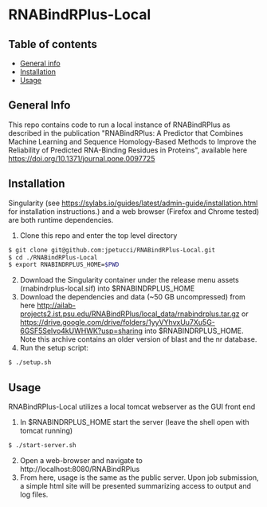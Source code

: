 # RNABindRPlus-Local

## Table of contents
* [General info](#general-info)
* [Installation](#installation)
* [Usage](#usage)

## General Info
This repo contains code to run a local instance of RNABindRPlus as described in the publication "RNABindRPlus: A Predictor that Combines Machine Learning and Sequence Homology-Based Methods to Improve the Reliability of Predicted RNA-Binding Residues in Proteins", available here https://doi.org/10.1371/journal.pone.0097725

## Installation
Singularity (see https://sylabs.io/guides/latest/admin-guide/installation.html for installation instructions.) and a web browser (Firefox and Chrome tested) are both runtime dependencies.
1. Clone this repo and enter the top level directory
```bash
$ git clone git@github.com:jpetucci/RNABindRPlus-Local.git
$ cd ./RNABindRPlus-Local
$ export RNABINDRPLUS_HOME=$PWD
```
2. Download the Singularity container under the release menu assets (rnabindrplus-local.sif) into $RNABINDRPLUS_HOME
3. Download the dependencies and data (~50 GB uncompressed) from here http://ailab-projects2.ist.psu.edu/RNABindRPlus/local_data/rnabindrplus.tar.gz or https://drive.google.com/drive/folders/1yyVYhvxUu7Xu5G-6GSF5Selvo4kUWHWK?usp=sharing into $RNABINDRPLUS_HOME. Note this archive contains an older version of blast and the nr database.
4. Run the setup script:
```bash
$ ./setup.sh
```

## Usage
RNABindRPlus-Local utilizes a local tomcat webserver as the GUI front end
1. In $RNABINDRPLUS_HOME start the server (leave the shell open with tomcat running)
```bash
$ ./start-server.sh
```
2. Open a web-browser and navigate to http://localhost:8080/RNABindRPlus
3. From here, usage is the same as the public server. Upon job submission, a simple html site will be presented summarizing access to output and log files.
